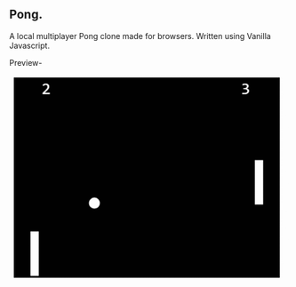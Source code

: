 ## Pong.
A local multiplayer Pong clone made for browsers.
Written using Vanilla Javascript.

Preview-

![Preview](Demo/preview.gif)
